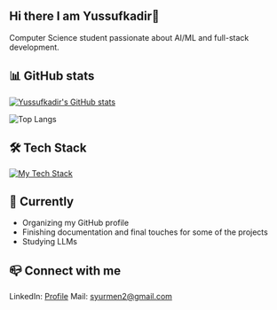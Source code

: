 ## Hi there I am Yussufkadir👋
Computer Science student passionate about AI/ML and full-stack development.

## 📊 GitHub stats
[![Yussufkadir's GitHub stats](https://github-readme-stats.vercel.app/api?username=yussufkadir&show_icons=true&theme=radical)](https://github.com/yussufkadir/github-readme-stats&show_icons=true)

![Top Langs](https://github-readme-stats.vercel.app/api/top-langs/?username=yussufkadir&size_weight=0.5&count_weight=0.5&theme=radical)

## 🛠️ Tech Stack
[![My Tech Stack](https://skillicons.dev/icons?i=py,cpp,c,r,typescript,react,fastapi,postgres,aws,gcp,azure,pytorch,tensorflow,vite,&perline=5)](https://skillicons.dev)

## 🌱 Currently
- Organizing my GitHub profile
- Finishing documentation and final touches for some of the projects
- Studying LLMs

## 📪 Connect with me  

LinkedIn: [Profile](https://www.linkedin.com/in/yussufkadir-syurmen-b3306b22b/)
Mail: syurmen2@gmail.com


  
